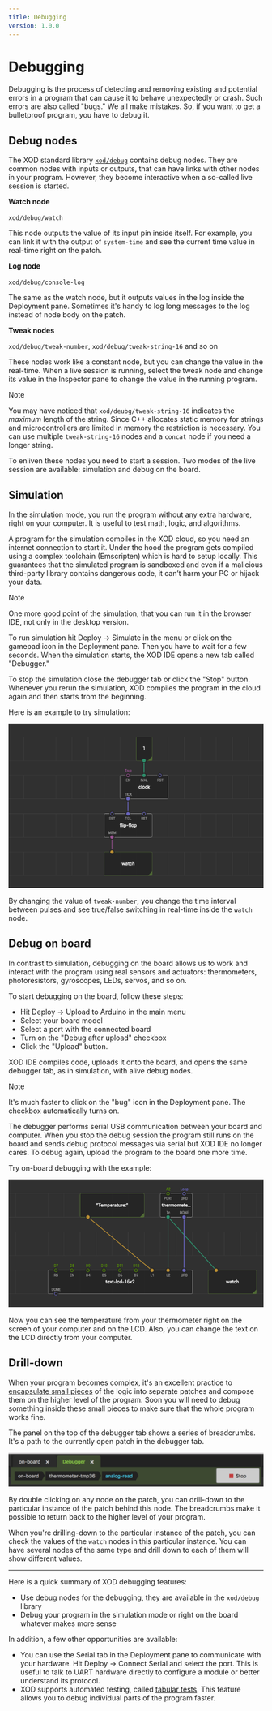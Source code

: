 ```yaml
---
title: Debugging
version: 1.0.0
---
```


# Debugging

Debugging is the process of detecting and removing existing and potential errors in a program that can cause it to behave unexpectedly or crash. Such errors are also called "bugs." We all make mistakes. So, if you want to get a bulletproof program, you have to debug it.

## Debug nodes

The XOD standard library [`xod/debug`](/libs/xod/debug) contains debug nodes. They are common nodes with inputs or outputs, that can have links with other nodes in your program. However, they become interactive when a so-called live session is started.

**Watch node**

`xod/debug/watch`

This node outputs the value of its input pin inside itself. For example, you can link it with the output of `system-time` and see the current time value in real-time right on the patch.

**Log node**

`xod/debug/console-log`

The same as the watch node, but it outputs values in the log inside the Deployment pane. Sometimes it's handy to log long messages to the log instead of node body on the patch.

**Tweak nodes**

`xod/debug/tweak-number`, `xod/debug/tweak-string-16` and so on

These nodes work like a constant node, but you can change the value in the real-time. When a live session is running, select the tweak node and change its value in the Inspector pane to change the value in the running program.

<div class="ui segment">
<span class="ui ribbon label">Note</span>

You may have noticed that `xod/deubg/tweak-string-16` indicates the _maximum_ length of the string. Since C++ allocates static memory for strings and microcontrollers are limited in memory the restriction is necessary. You can use multiple `tweak-string-16` nodes and a `concat` node if you need a longer string.

</div>

To enliven these nodes you need to start a session. Two modes of the live session are available: simulation and debug on the board.

## Simulation

In the simulation mode, you run the program without any extra hardware, right on your computer. It is useful to test math, logic, and algorithms.

A program for the simulation compiles in the XOD cloud, so you need an internet connection to start it. Under the hood the program gets compiled using a complex toolchain (Emscripten) which is hard to setup locally. This guarantees that the simulated program is sandboxed and even if a malicious third-party library contains dangerous code, it can’t harm your PC or hijack your data.

<div class="ui segment">
<span class="ui ribbon label">Note</span>

One more good point of the simulation, that you can run it in the browser IDE, not only in the desktop version.

</div>

To run simulation hit Deploy → Simulate in the menu or click on the gamepad icon in the Deployment pane. Then you have to wait for a few seconds. When the simulation starts, the XOD IDE opens a new tab called "Debugger."

To stop the simulation close the debugger tab or click the "Stop" button. Whenever you rerun the simulation, XOD compiles the program in the cloud again and then starts from the beginning.

Here is an example to try simulation:

![Simulation example patch contents](./simulation.patch.png)

By changing the value of `tweak-number`, you change the time interval between pulses and see true/false switching in real-time inside the `watch` node.

## Debug on board

In contrast to simulation, debugging on the board allows us to work and interact with the program using real sensors and actuators: thermometers, photoresistors, gyroscopes, LEDs, servos, and so on.

To start debugging on the board, follow these steps:

- Hit Deploy → Upload to Arduino in the main menu
- Select your board model
- Select a port with the connected board
- Turn on the "Debug after upload" checkbox
- Click the "Upload" button.

XOD IDE compiles code, uploads it onto the board, and opens the same debugger tab, as in simulation, with alive debug nodes.

<div class="ui segment">
<span class="ui ribbon label">Note</span>

It's much faster to click on the "bug" icon in the Deployment pane. The checkbox automatically turns on.

</div>

The debugger performs serial USB communication between your board and computer. When you stop the debug session the program still runs on the board and sends debug protocol messages via serial but XOD IDE no longer cares. To debug again, upload the program to the board one more time.

Try on-board debugging with the example:

![Debug on board example patch contents](./on-board.patch.png)

Now you can see the temperature from your thermometer right on the screen of your computer and on the LCD. Also, you can change the text on the LCD directly from your computer.

## Drill-down

When your program becomes complex, it's an excellent practice to [encapsulate small pieces](/docs/guide/nodes-for-xod-in-xod/) of the logic into separate patches and compose them on the higher level of the program. Soon you will need to debug something inside these small pieces to make sure that the whole program works fine.

The panel on the top of the debugger tab shows a series of breadcrumbs. It's a path to the currently open patch in the debugger tab.

![Screenshot of debugger breadcrumbs](./breadcrumbs.png)

By double clicking on any node on the patch, you can drill-down to the particular instance of the patch behind this node. The breadcrumbs make it possible to return back to the higher level of your program.

When you're drilling-down to the particular instance of the patch, you can check the values of the `watch` nodes in this particular instance. You can have several nodes of the same type and drill down to each of them will show different values.

---

Here is a quick summary of XOD debugging features:

- Use debug nodes for the debugging, they are available in the `xod/debug` library
- Debug your program in the simulation mode or right on the board whatever makes more sense

In addition, a few other opportunities are available:

- You can use the Serial tab in the Deployment pane to communicate with your hardware. Hit Deploy → Connect Serial and select the port. This is useful to talk to UART hardware directly to configure a module or better understand its protocol.
- XOD supports automated testing, called [tabular tests](/docs/guide/testing-patches). This feature allows you to debug individual parts of the program faster.
